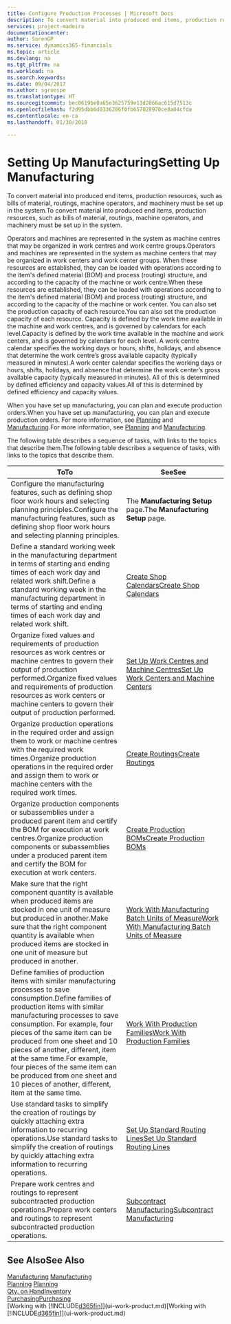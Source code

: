 ```yaml
---
title: Configure Production Processes | Microsoft Docs
description: To convert material into produced end items, production resources, such as bills of material, routings, machine operators, and machinery must be set up in the system.
services: project-madeira
documentationcenter: 
author: SorenGP
ms.service: dynamics365-financials
ms.topic: article
ms.devlang: na
ms.tgt_pltfrm: na
ms.workload: na
ms.search.keywords: 
ms.date: 09/04/2017
ms.author: sgroespe
ms.translationtype: HT
ms.sourcegitcommit: bec0619be0a65e3625759e13d2866ac615d7513c
ms.openlocfilehash: f2d95dbb6d0336286f0fb657028970ce8a04cfda
ms.contentlocale: en-ca
ms.lasthandoff: 01/30/2018

---
```

# <a name="setting-up-manufacturing"></a><span data-ttu-id="72fe7-103">Setting Up Manufacturing</span><span class="sxs-lookup"><span data-stu-id="72fe7-103">Setting Up Manufacturing</span></span>
<span data-ttu-id="72fe7-104">To convert material into produced end items, production resources, such as bills of material, routings, machine operators, and machinery must be set up in the system.</span><span class="sxs-lookup"><span data-stu-id="72fe7-104">To convert material into produced end items, production resources, such as bills of material, routings, machine operators, and machinery must be set up in the system.</span></span>

<span data-ttu-id="72fe7-105">Operators and machines are represented in the system as machine centres that may be organized in work centres and work centre groups.</span><span class="sxs-lookup"><span data-stu-id="72fe7-105">Operators and machines are represented in the system as machine centers that may be organized in work centers and work center groups.</span></span> <span data-ttu-id="72fe7-106">When these resources are established, they can be loaded with operations according to the item's defined material (BOM) and process (routing) structure, and according to the capacity of the machine or work centre.</span><span class="sxs-lookup"><span data-stu-id="72fe7-106">When these resources are established, they can be loaded with operations according to the item's defined material (BOM) and process (routing) structure, and according to the capacity of the machine or work center.</span></span> <span data-ttu-id="72fe7-107">You can also set the production capacity of each resource.</span><span class="sxs-lookup"><span data-stu-id="72fe7-107">You can also set the production capacity of each resource.</span></span> <span data-ttu-id="72fe7-108">Capacity is defined by the work time available in the machine and work centres, and is governed by calendars for each level.</span><span class="sxs-lookup"><span data-stu-id="72fe7-108">Capacity is defined by the work time available in the machine and work centers, and is governed by calendars for each level.</span></span> <span data-ttu-id="72fe7-109">A work centre calendar specifies the working days or hours, shifts, holidays, and absence that determine the work centre’s gross available capacity (typically measured in minutes).</span><span class="sxs-lookup"><span data-stu-id="72fe7-109">A work center calendar specifies the working days or hours, shifts, holidays, and absence that determine the work center’s gross available capacity (typically measured in minutes).</span></span> <span data-ttu-id="72fe7-110">All of this is determined by defined efficiency and capacity values.</span><span class="sxs-lookup"><span data-stu-id="72fe7-110">All of this is determined by defined efficiency and capacity values.</span></span>  

<span data-ttu-id="72fe7-111">When you have set up manufacturing, you can plan and execute production orders.</span><span class="sxs-lookup"><span data-stu-id="72fe7-111">When you have set up manufacturing, you can plan and execute production orders.</span></span> <span data-ttu-id="72fe7-112">For more information, see [Planning](production-planning.md) and [Manufacturing](production-manage-manufacturing.md).</span><span class="sxs-lookup"><span data-stu-id="72fe7-112">For more information, see [Planning](production-planning.md) and [Manufacturing](production-manage-manufacturing.md).</span></span>  

 <span data-ttu-id="72fe7-113">The following table describes a sequence of tasks, with links to the topics that describe them.</span><span class="sxs-lookup"><span data-stu-id="72fe7-113">The following table describes a sequence of tasks, with links to the topics that describe them.</span></span>   

|<span data-ttu-id="72fe7-114">**To**</span><span class="sxs-lookup"><span data-stu-id="72fe7-114">**To**</span></span>|<span data-ttu-id="72fe7-115">**See**</span><span class="sxs-lookup"><span data-stu-id="72fe7-115">**See**</span></span>|  
|------------|-------------|  
|<span data-ttu-id="72fe7-116">Configure the manufacturing features, such as defining shop floor work hours and selecting planning principles.</span><span class="sxs-lookup"><span data-stu-id="72fe7-116">Configure the manufacturing features, such as defining shop floor work hours and selecting planning principles.</span></span>|<span data-ttu-id="72fe7-117">The **Manufacturing Setup** page.</span><span class="sxs-lookup"><span data-stu-id="72fe7-117">The **Manufacturing Setup** page.</span></span>|  
|<span data-ttu-id="72fe7-118">Define a standard working week in the manufacturing department in terms of starting and ending times of each work day and related work shift.</span><span class="sxs-lookup"><span data-stu-id="72fe7-118">Define a standard working week in the manufacturing department in terms of starting and ending times of each work day and related work shift.</span></span>|[<span data-ttu-id="72fe7-119">Create Shop Calendars</span><span class="sxs-lookup"><span data-stu-id="72fe7-119">Create Shop Calendars</span></span>](production-how-to-create-work-center-calendars.md)|  
|<span data-ttu-id="72fe7-120">Organize fixed values and requirements of production resources as work centres or machine centres to govern their output of production performed.</span><span class="sxs-lookup"><span data-stu-id="72fe7-120">Organize fixed values and requirements of production resources as work centers or machine centers to govern their output of production performed.</span></span>|[<span data-ttu-id="72fe7-121">Set Up Work Centres and Machine Centres</span><span class="sxs-lookup"><span data-stu-id="72fe7-121">Set Up Work Centers and Machine Centers</span></span>](production-how-to-set-up-work-and-machine-centers.md)|
|<span data-ttu-id="72fe7-122">Organize production operations in the required order and assign them to work or machine centres with the required work times.</span><span class="sxs-lookup"><span data-stu-id="72fe7-122">Organize production operations in the required order and assign them to work or machine centers with the required work times.</span></span>|[<span data-ttu-id="72fe7-123">Create Routings</span><span class="sxs-lookup"><span data-stu-id="72fe7-123">Create Routings</span></span>](production-how-to-create-routings.md)|
|<span data-ttu-id="72fe7-124">Organize production components or subassemblies under a produced parent item and certify the BOM for execution at work centres.</span><span class="sxs-lookup"><span data-stu-id="72fe7-124">Organize production components or subassemblies under a produced parent item and certify the BOM for execution at work centers.</span></span>|[<span data-ttu-id="72fe7-125">Create Production BOMs</span><span class="sxs-lookup"><span data-stu-id="72fe7-125">Create Production BOMs</span></span>](production-how-to-create-production-boms.md)|
|<span data-ttu-id="72fe7-126">Make sure that the right component quantity is available when produced items are stocked in one unit of measure but produced in another.</span><span class="sxs-lookup"><span data-stu-id="72fe7-126">Make sure that the right component quantity is available when produced items are stocked in one unit of measure but produced in another.</span></span>|[<span data-ttu-id="72fe7-127">Work With Manufacturing Batch Units of Measure</span><span class="sxs-lookup"><span data-stu-id="72fe7-127">Work With Manufacturing Batch Units of Measure</span></span>](production-how-to-use-the-manufacturing-batch-unit-of-measure.md)|  
|<span data-ttu-id="72fe7-128">Define families of production items with similar manufacturing processes to save consumption.</span><span class="sxs-lookup"><span data-stu-id="72fe7-128">Define families of production items with similar manufacturing processes to save consumption.</span></span> <span data-ttu-id="72fe7-129">For example, four pieces of the same item can be produced from one sheet and 10 pieces of another, different, item at the same time.</span><span class="sxs-lookup"><span data-stu-id="72fe7-129">For example, four pieces of the same item can be produced from one sheet and 10 pieces of another, different, item at the same time.</span></span>|[<span data-ttu-id="72fe7-130">Work With Production Families</span><span class="sxs-lookup"><span data-stu-id="72fe7-130">Work With Production Families</span></span>](production-how-work-family.md)|
|<span data-ttu-id="72fe7-131">Use standard tasks to simplify the creation of routings by quickly attaching extra information to recurring operations.</span><span class="sxs-lookup"><span data-stu-id="72fe7-131">Use standard tasks to simplify the creation of routings by quickly attaching extra information to recurring operations.</span></span>|[<span data-ttu-id="72fe7-132">Set Up Standard Routing Lines</span><span class="sxs-lookup"><span data-stu-id="72fe7-132">Set Up Standard Routing Lines</span></span>](production-how-set-up-standard-routing-lines.md)|  
|<span data-ttu-id="72fe7-133">Prepare work centres and routings to represent subcontracted production operations.</span><span class="sxs-lookup"><span data-stu-id="72fe7-133">Prepare work centers and routings to represent subcontracted production operations.</span></span>|[<span data-ttu-id="72fe7-134">Subcontract Manufacturing</span><span class="sxs-lookup"><span data-stu-id="72fe7-134">Subcontract Manufacturing</span></span>](production-how-to-subcontract-manufacturing.md)|  

## <a name="see-also"></a><span data-ttu-id="72fe7-135">See Also</span><span class="sxs-lookup"><span data-stu-id="72fe7-135">See Also</span></span>
<span data-ttu-id="72fe7-136">[Manufacturing](production-manage-manufacturing.md)  </span><span class="sxs-lookup"><span data-stu-id="72fe7-136">[Manufacturing](production-manage-manufacturing.md)  </span></span>  
<span data-ttu-id="72fe7-137">[Planning](production-planning.md) </span><span class="sxs-lookup"><span data-stu-id="72fe7-137">[Planning](production-planning.md) </span></span>  
[<span data-ttu-id="72fe7-138">Qty. on Hand</span><span class="sxs-lookup"><span data-stu-id="72fe7-138">Inventory</span></span>](inventory-manage-inventory.md)  
[<span data-ttu-id="72fe7-139">Purchasing</span><span class="sxs-lookup"><span data-stu-id="72fe7-139">Purchasing</span></span>](purchasing-manage-purchasing.md)  
<span data-ttu-id="72fe7-140">[Working with [!INCLUDE[d365fin](includes/d365fin_md.md)]](ui-work-product.md)</span><span class="sxs-lookup"><span data-stu-id="72fe7-140">[Working with [!INCLUDE[d365fin](includes/d365fin_md.md)]](ui-work-product.md)</span></span>

